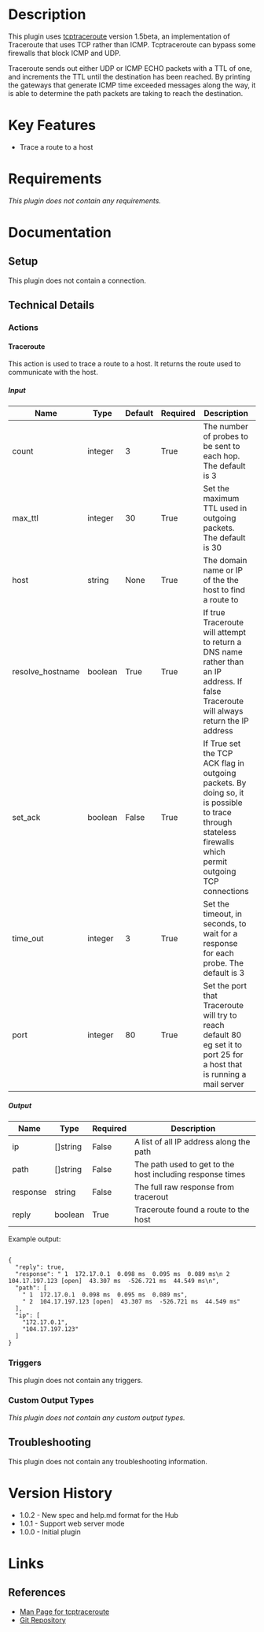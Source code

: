 # Description

This plugin uses [tcptraceroute](https://linux.die.net/man/1/tcptraceroute) version 1.5beta, an implementation of Traceroute that uses TCP rather than ICMP.
Tcptraceroute can bypass some firewalls that block ICMP and UDP. 

Traceroute sends out either UDP or ICMP ECHO packets with a TTL of one, and increments the TTL until the destination has been reached. By printing the gateways that generate ICMP time exceeded messages along the way, it is able to determine the path packets are taking to reach the destination.

# Key Features

* Trace a route to a host

# Requirements

_This plugin does not contain any requirements._

# Documentation

## Setup

This plugin does not contain a connection.

## Technical Details

### Actions

#### Traceroute

This action is used to trace a route to a host. It returns the route used to communicate with the host.

##### Input

|Name|Type|Default|Required|Description|Enum|
|----|----|-------|--------|-----------|----|
|count|integer|3|True|The number of probes to be sent to each hop. The default is 3|None|
|max_ttl|integer|30|True|Set the maximum TTL used in outgoing packets. The default is 30|None|
|host|string|None|True|The domain name or IP of the the host to find a route to|None|
|resolve_hostname|boolean|True|True|If true Traceroute will attempt to return a DNS name rather than an IP address. If false Traceroute will always return the IP address|None|
|set_ack|boolean|False|True|If True set the TCP ACK flag in outgoing packets. By doing so, it is possible to trace through stateless firewalls which permit outgoing TCP connections|None|
|time_out|integer|3|True|Set the timeout, in seconds, to wait for a response for each probe. The default is 3|None|
|port|integer|80|True|Set the port that Traceroute will try to reach default 80 eg set it to port 25 for a host that is running a mail server|None|

##### Output

|Name|Type|Required|Description|
|----|----|--------|-----------|
|ip|[]string|False|A list of all IP address along the path|
|path|[]string|False|The path used to get to the host including response times|
|response|string|False|The full raw response from tracerout|
|reply|boolean|True|Traceroute found a route to the host|

Example output:

```

{
  "reply": true,
  "response": " 1  172.17.0.1  0.098 ms  0.095 ms  0.089 ms\n 2  104.17.197.123 [open]  43.307 ms  -526.721 ms  44.549 ms\n",
  "path": [
    " 1  172.17.0.1  0.098 ms  0.095 ms  0.089 ms",
    " 2  104.17.197.123 [open]  43.307 ms  -526.721 ms  44.549 ms"
  ],
  "ip": [
    "172.17.0.1",
    "104.17.197.123"
  ]
}

```

### Triggers

This plugin does not contain any triggers.

### Custom Output Types

_This plugin does not contain any custom output types._

## Troubleshooting

This plugin does not contain any troubleshooting information.

# Version History

* 1.0.2 - New spec and help.md format for the Hub
* 1.0.1 - Support web server mode
* 1.0.0 - Initial plugin

# Links

## References

* [Man Page for tcptraceroute](https://linux.die.net/man/1/tcptraceroute)
* [Git Repository](https://github.com/mct/tcptraceroute)

